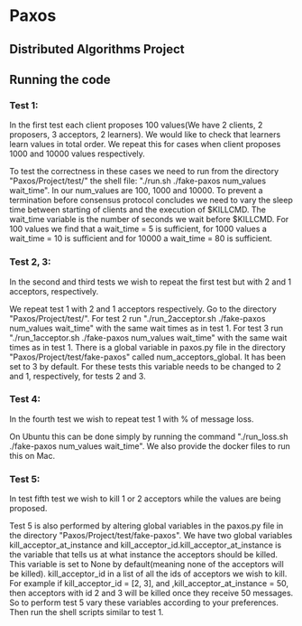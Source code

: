 # Paxos

## Distributed Algorithms Project

## Running the code

### Test 1: 

In the first test each client proposes 100 values(We have 2 clients, 2 proposers, 3 acceptors, 2 learners). We would like to check that learners learn values in total order. We repeat this for cases when client proposes 1000 and 10000 values respectively.

To test the correctness in these cases we need to run from the directory "Paxos/Project/test/" the shell file: "./run.sh ./fake-paxos num_values wait_time". In our num_values are 100, 1000 and 10000. To prevent a termination before consensus protocol concludes we need to vary the sleep time between starting of clients and the execution of $KILLCMD. The wait_time variable is the number of seconds we wait before $KILLCMD. For 100 values we find that a wait_time = 5 is sufficient, for 1000 values a wait_time = 10 is sufficient and for 10000 a wait_time = 80 is sufficient.

### Test 2, 3:

In the second and third tests we wish to repeat the first test but with 2 and 1 acceptors, respectively.

 We repeat test 1 with 2 and 1 acceptors respectively. Go to the directory "Paxos/Project/test/". For test 2 run "./run_2acceptor.sh ./fake-paxos num_values wait_time" with the same wait times as in test 1. For test 3 run "./run_1acceptor.sh ./fake-paxos num_values wait_time" with the same wait times as in test 1. There is a global variable in paxos.py file in the directory  "Paxos/Project/test/fake-paxos" called num_acceptors_global. It has been set to 3 by default. For these tests this variable needs to be changed to 2 and 1, respectively, for tests 2 and 3.
 
 ### Test 4:
 
 In the fourth test we wish to repeat test 1 with % of message loss.
 
 On Ubuntu this can be done simply by running the command "./run_loss.sh ./fake-paxos num_values wait_time". We also provide the docker files to run this on Mac.
 
 ### Test 5:
 
 In test fifth test we wish to kill 1 or 2 acceptors while the values are being proposed. 
 
  Test 5 is also performed by altering global variables in the paxos.py file in the directory "Paxos/Project/test/fake-paxos". We have two global variables kill_acceptor_at_instance and kill_acceptor_id.kill_acceptor_at_instance is the variable that tells us at what instance the acceptors should be killed. This variable is set to None by default(meaning none of the acceptors will be killed). kill_acceptor_id in a list of all the ids of acceptors we wish to kill. For example if kill_acceptor_id = [2, 3], and ,kill_acceptor_at_instance = 50, then acceptors with id 2 and 3 will be killed once they receive 50 messages. So to perform test 5 vary these variables according to your preferences. Then run the shell scripts similar to test 1.




